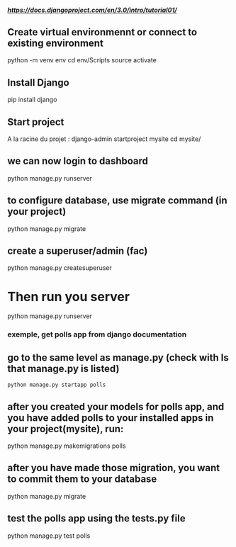 ##### https://docs.djangoproject.com/en/3.0/intro/tutorial01/
    

## Create virtual environmennt or connect to existing environment
  python -m venv env
  cd env/Scripts
  source activate

## Install Django
  pip install django

## Start project
  A la racine du projet : 
    django-admin startproject mysite
    cd mysite/

## we can now login to dashboard
  python manage.py runserver

## to configure database, use migrate command (in your project)
  python manage.py migrate

## create a superuser/admin (fac)
  python manage.py createsuperuser
  # Then run you server
  python manage.py runserver


### exemple, get polls app from django documentation
  ## go to the same level as manage.py  (check with ls that manage.py is listed)
    python manage.py startapp polls

## after you created your models for polls app, and you have added polls to your installed apps in your project(mysite), run:
  python manage.py makemigrations polls

## after you have made those migration, you want to commit them to your database
  python manage.py migrate

## test the polls app using the tests.py file
python manage.py test polls



